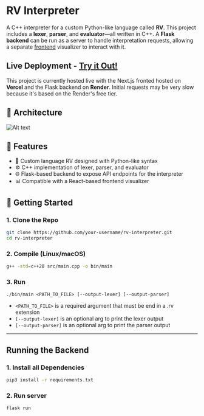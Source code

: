 # RV Interpreter

A C++ interpreter for a custom Python-like language called **RV**. This project includes a **lexer**, **parser**, and **evaluator**—all written in C++. A **Flask backend** can be run as a server to handle interpretation requests, allowing a separate [frontend](https://github.com/rohanvan123/rv-interpreter-frontend) visualizer to interact with it.

## Live Deployment - [Try it Out!](https://rv-interpreter-frontend.vercel.app/)

This project is currently hosted live with the Next.js fronted hosted on **Vercel** and the Flask backend on **Render**. Initial requests may be very slow because it's based on the Render's free tier.

## 🧱 Architecture

![Alt text](images/architecture.png)

## 🔧 Features

- 🧾 Custom language RV designed with Python-like syntax
- ⚙️ C++ implementation of lexer, parser, and evaluator
- 🌐 Flask-based backend to expose API endpoints for the interpreter
- 📊 Compatible with a React-based frontend visualizer

## 🚀 Getting Started

### 1. Clone the Repo

```bash
git clone https://github.com/your-username/rv-interpreter.git
cd rv-interpreter
```

### 2. Compile (Linux/macOS)

```bash
g++ -std=c++20 src/main.cpp -o bin/main
```

### 3. Run

```run
./bin/main <PATH_TO_FILE> [--output-lexer] [--output-parser]
```

- `<PATH_TO_FILE>` is a required argument that must be end in a .rv extension
- `[--output-lexer]` is an optional arg to print the lexer output
- `[--output-parser]` is an optional arg to print the parser output

---

## Running the Backend

### 1. Install all Dependencies

```bash
pip3 install -r requirements.txt
```

### 2. Run server

```bash
flask run
```
